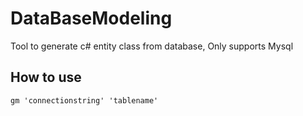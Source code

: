 # DataBaseModeling
Tool to generate c# entity class from database, Only supports Mysql

## How to use
```
gm 'connectionstring' 'tablename'
```

